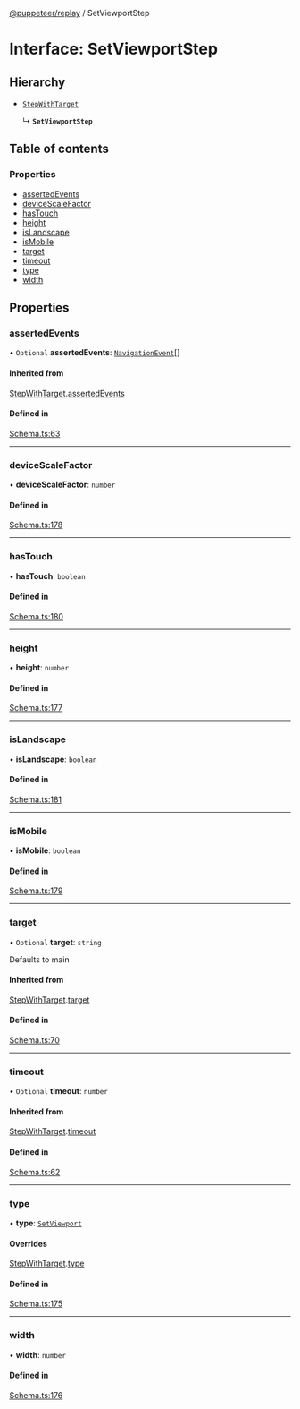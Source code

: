[@puppeteer/replay](../README.md) / SetViewportStep

# Interface: SetViewportStep

## Hierarchy

- [`StepWithTarget`](Schema.StepWithTarget.md)

  ↳ **`SetViewportStep`**

## Table of contents

### Properties

- [assertedEvents](SetViewportStep.md#assertedevents)
- [deviceScaleFactor](SetViewportStep.md#devicescalefactor)
- [hasTouch](SetViewportStep.md#hastouch)
- [height](SetViewportStep.md#height)
- [isLandscape](SetViewportStep.md#islandscape)
- [isMobile](SetViewportStep.md#ismobile)
- [target](SetViewportStep.md#target)
- [timeout](SetViewportStep.md#timeout)
- [type](SetViewportStep.md#type)
- [width](SetViewportStep.md#width)

## Properties

### assertedEvents

• `Optional` **assertedEvents**: [`NavigationEvent`](Schema.NavigationEvent.md)[]

#### Inherited from

[StepWithTarget](Schema.StepWithTarget.md).[assertedEvents](Schema.StepWithTarget.md#assertedevents)

#### Defined in

[Schema.ts:63](https://github.com/puppeteer/replay/blob/main/src/Schema.ts#L63)

---

### deviceScaleFactor

• **deviceScaleFactor**: `number`

#### Defined in

[Schema.ts:178](https://github.com/puppeteer/replay/blob/main/src/Schema.ts#L178)

---

### hasTouch

• **hasTouch**: `boolean`

#### Defined in

[Schema.ts:180](https://github.com/puppeteer/replay/blob/main/src/Schema.ts#L180)

---

### height

• **height**: `number`

#### Defined in

[Schema.ts:177](https://github.com/puppeteer/replay/blob/main/src/Schema.ts#L177)

---

### isLandscape

• **isLandscape**: `boolean`

#### Defined in

[Schema.ts:181](https://github.com/puppeteer/replay/blob/main/src/Schema.ts#L181)

---

### isMobile

• **isMobile**: `boolean`

#### Defined in

[Schema.ts:179](https://github.com/puppeteer/replay/blob/main/src/Schema.ts#L179)

---

### target

• `Optional` **target**: `string`

Defaults to main

#### Inherited from

[StepWithTarget](Schema.StepWithTarget.md).[target](Schema.StepWithTarget.md#target)

#### Defined in

[Schema.ts:70](https://github.com/puppeteer/replay/blob/main/src/Schema.ts#L70)

---

### timeout

• `Optional` **timeout**: `number`

#### Inherited from

[StepWithTarget](Schema.StepWithTarget.md).[timeout](Schema.StepWithTarget.md#timeout)

#### Defined in

[Schema.ts:62](https://github.com/puppeteer/replay/blob/main/src/Schema.ts#L62)

---

### type

• **type**: [`SetViewport`](../enums/Schema.StepType.md#setviewport)

#### Overrides

[StepWithTarget](Schema.StepWithTarget.md).[type](Schema.StepWithTarget.md#type)

#### Defined in

[Schema.ts:175](https://github.com/puppeteer/replay/blob/main/src/Schema.ts#L175)

---

### width

• **width**: `number`

#### Defined in

[Schema.ts:176](https://github.com/puppeteer/replay/blob/main/src/Schema.ts#L176)
